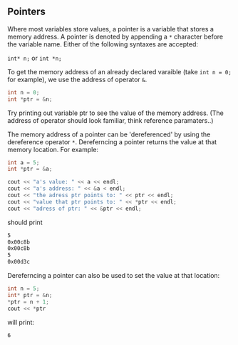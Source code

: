 Pointers
---
Where most variables store values, a pointer is a variable that stores a memory address.
A pointer is denoted by appending a `*` character before the variable name.
Either of the following syntaxes are accepted:

`int* n;` or `int *n;`

To get the memory address of an already declared varaible (take `int n = 0;` for example),
we use the address of operator `&`.

```c++
int n = 0;
int *ptr = &n;
```

Try printing out variable ptr to see the value of the memory address.
(The address of operator should look familiar, think reference paramaters..)

The memory address of a pointer can be 'dereferenced' by using the dereference operator `*`.
Dereferncing a pointer returns the value at that memory location. For example:


```c++
int a = 5;
int *ptr = &a;

cout << "a's value: " << a << endl;
cout << "a's address: " << &a < endl;
cout << "the adress ptr points to: " << ptr << endl;
cout << "value that ptr points to: " << *ptr << endl;
cout << "adress of ptr: " << &ptr << endl;
```
should print
```bash
5
0x00c8b
0x00c8b
5
0x00d3c
```

Dereferncing a pointer can also be used to set the value at that location:

```c++
int n = 5;
int* ptr = &n;
*ptr = n + 1;
cout << *ptr
```
will print:
```bash
6
```



